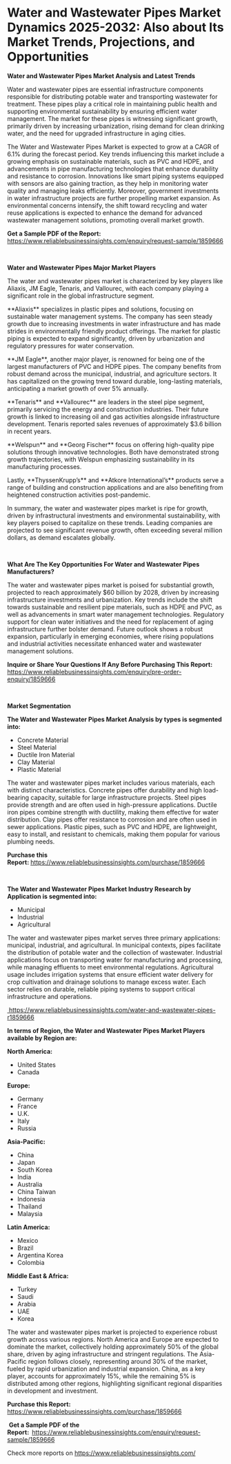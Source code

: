 <p><h1>Water and Wastewater Pipes Market Dynamics 2025-2032: Also about Its Market Trends, Projections, and Opportunities</h1></p><p><strong>Water and Wastewater Pipes Market Analysis and Latest Trends</strong></p>
<p><p>Water and wastewater pipes are essential infrastructure components responsible for distributing potable water and transporting wastewater for treatment. These pipes play a critical role in maintaining public health and supporting environmental sustainability by ensuring efficient water management. The market for these pipes is witnessing significant growth, primarily driven by increasing urbanization, rising demand for clean drinking water, and the need for upgraded infrastructure in aging cities.</p><p>The Water and Wastewater Pipes Market is expected to grow at a CAGR of 6.1% during the forecast period. Key trends influencing this market include a growing emphasis on sustainable materials, such as PVC and HDPE, and advancements in pipe manufacturing technologies that enhance durability and resistance to corrosion. Innovations like smart piping systems equipped with sensors are also gaining traction, as they help in monitoring water quality and managing leaks efficiently. Moreover, government investments in water infrastructure projects are further propelling market expansion. As environmental concerns intensify, the shift toward recycling and water reuse applications is expected to enhance the demand for advanced wastewater management solutions, promoting overall market growth.</p></p>
<p><strong>Get a Sample PDF of the Report:&nbsp;</strong> <a href="https://www.reliablebusinessinsights.com/enquiry/request-sample/1859666?utm_campaign=2250&utm_medium=2&utm_source=Github&utm_content=ia&utm_term=03022025&utm_id=water-and-wastewater-pipes">https://www.reliablebusinessinsights.com/enquiry/request-sample/1859666</a></p>
<p>&nbsp;</p>
<p><strong>Water and Wastewater Pipes Major Market Players</strong></p>
<p><p>The water and wastewater pipes market is characterized by key players like Aliaxis, JM Eagle, Tenaris, and Vallourec, with each company playing a significant role in the global infrastructure segment.</p><p>**Aliaxis** specializes in plastic pipes and solutions, focusing on sustainable water management systems. The company has seen steady growth due to increasing investments in water infrastructure and has made strides in environmentally friendly product offerings. The market for plastic piping is expected to expand significantly, driven by urbanization and regulatory pressures for water conservation.</p><p>**JM Eagle**, another major player, is renowned for being one of the largest manufacturers of PVC and HDPE pipes. The company benefits from robust demand across the municipal, industrial, and agriculture sectors. It has capitalized on the growing trend toward durable, long-lasting materials, anticipating a market growth of over 5% annually.</p><p>**Tenaris** and **Vallourec** are leaders in the steel pipe segment, primarily servicing the energy and construction industries. Their future growth is linked to increasing oil and gas activities alongside infrastructure development. Tenaris reported sales revenues of approximately $3.6 billion in recent years.</p><p>**Welspun** and **Georg Fischer** focus on offering high-quality pipe solutions through innovative technologies. Both have demonstrated strong growth trajectories, with Welspun emphasizing sustainability in its manufacturing processes.</p><p>Lastly, **ThyssenKrupp’s** and **Atkore International’s** products serve a range of building and construction applications and are also benefiting from heightened construction activities post-pandemic. </p><p>In summary, the water and wastewater pipes market is ripe for growth, driven by infrastructural investments and environmental sustainability, with key players poised to capitalize on these trends. Leading companies are projected to see significant revenue growth, often exceeding several million dollars, as demand escalates globally.</p></p>
<p>&nbsp;</p>
<p><strong>What Are The Key Opportunities For Water and Wastewater Pipes Manufacturers?</strong></p>
<p><p>The water and wastewater pipes market is poised for substantial growth, projected to reach approximately $60 billion by 2028, driven by increasing infrastructure investments and urbanization. Key trends include the shift towards sustainable and resilient pipe materials, such as HDPE and PVC, as well as advancements in smart water management technologies. Regulatory support for clean water initiatives and the need for replacement of aging infrastructure further bolster demand. Future outlook shows a robust expansion, particularly in emerging economies, where rising populations and industrial activities necessitate enhanced water and wastewater management solutions.</p></p>
<p><strong>Inquire or Share Your Questions If Any Before Purchasing This Report:</strong> <a href="https://www.reliablebusinessinsights.com/enquiry/pre-order-enquiry/1859666?utm_campaign=2250&utm_medium=2&utm_source=Github&utm_content=ia&utm_term=03022025&utm_id=water-and-wastewater-pipes">https://www.reliablebusinessinsights.com/enquiry/pre-order-enquiry/1859666</a></p>
<p>&nbsp;</p>
<p><strong>Market Segmentation</strong></p>
<p><strong>The Water and Wastewater Pipes Market Analysis by types is segmented into:</strong></p>
<p><ul><li>Concrete Material</li><li>Steel Material</li><li>Ductile Iron Material</li><li>Clay Material</li><li>Plastic Material</li></ul></p>
<p><p>The water and wastewater pipes market includes various materials, each with distinct characteristics. Concrete pipes offer durability and high load-bearing capacity, suitable for large infrastructure projects. Steel pipes provide strength and are often used in high-pressure applications. Ductile iron pipes combine strength with ductility, making them effective for water distribution. Clay pipes offer resistance to corrosion and are often used in sewer applications. Plastic pipes, such as PVC and HDPE, are lightweight, easy to install, and resistant to chemicals, making them popular for various plumbing needs.</p></p>
<p><strong>Purchase this Report:&nbsp;</strong><a href="https://www.reliablebusinessinsights.com/purchase/1859666?utm_campaign=2250&utm_medium=2&utm_source=Github&utm_content=ia&utm_term=03022025&utm_id=water-and-wastewater-pipes">https://www.reliablebusinessinsights.com/purchase/1859666</a></p>
<p>&nbsp;</p>
<p><strong>The Water and Wastewater Pipes Market Industry Research by Application is segmented into:</strong></p>
<p><ul><li>Municipal</li><li>Industrial</li><li>Agricultural</li></ul></p>
<p><p>The water and wastewater pipes market serves three primary applications: municipal, industrial, and agricultural. In municipal contexts, pipes facilitate the distribution of potable water and the collection of wastewater. Industrial applications focus on transporting water for manufacturing and processing, while managing effluents to meet environmental regulations. Agricultural usage includes irrigation systems that ensure efficient water delivery for crop cultivation and drainage solutions to manage excess water. Each sector relies on durable, reliable piping systems to support critical infrastructure and operations.</p></p>
<p><a href="https://www.reliablebusinessinsights.com/water-and-wastewater-pipes-r1859666?utm_campaign=2250&utm_medium=2&utm_source=Github&utm_content=ia&utm_term=03022025&utm_id=water-and-wastewater-pipes">&nbsp;https://www.reliablebusinessinsights.com/water-and-wastewater-pipes-r1859666</a></p>
<p><strong>In terms of Region, the Water and Wastewater Pipes Market Players available by Region are:</strong></p>
<p>
    <p> <strong> North America: </strong>
        <ul>
            <li>United States</li>
            <li>Canada</li>
        </ul>
        </p> 
    <p> <strong> Europe: </strong>
        <ul>
            <li>Germany</li>
            <li>France</li>
            <li>U.K.</li>
            <li>Italy</li>
            <li>Russia</li>
        </ul>
        </p> 
    <p> <strong> Asia-Pacific: </strong>
        <ul>
            <li>China</li>
            <li>Japan</li>
            <li>South Korea</li>
            <li>India</li>
            <li>Australia</li>
            <li>China Taiwan</li>
            <li>Indonesia</li>
            <li>Thailand</li>
            <li>Malaysia</li>
        </ul>
        </p> 
    <p> <strong> Latin America: </strong>
        <ul>
            <li>Mexico</li>
            <li>Brazil</li>
            <li>Argentina Korea</li>
            <li>Colombia</li>
        </ul>
        </p> 
    <p> <strong> Middle East & Africa: </strong>
        <ul>
            <li>Turkey</li>
            <li>Saudi</li>
            <li>Arabia</li>
            <li>UAE</li>
            <li>Korea</li>
        </ul>
    </p>
    </p>
<p><p>The water and wastewater pipes market is projected to experience robust growth across various regions. North America and Europe are expected to dominate the market, collectively holding approximately 50% of the global share, driven by aging infrastructure and stringent regulations. The Asia-Pacific region follows closely, representing around 30% of the market, fueled by rapid urbanization and industrial expansion. China, as a key player, accounts for approximately 15%, while the remaining 5% is distributed among other regions, highlighting significant regional disparities in development and investment.</p></p>
<p><strong>Purchase this Report: </strong><a href="https://www.reliablebusinessinsights.com/purchase/1859666?utm_campaign=2250&utm_medium=2&utm_source=Github&utm_content=ia&utm_term=03022025&utm_id=water-and-wastewater-pipes">https://www.reliablebusinessinsights.com/purchase/1859666</a></p>
<p>&nbsp;<strong>Get a Sample PDF of the Report:&nbsp;&nbsp;</strong><a href="https://www.reliablebusinessinsights.com/enquiry/request-sample/1859666?utm_campaign=2250&utm_medium=2&utm_source=Github&utm_content=ia&utm_term=03022025&utm_id=water-and-wastewater-pipes">https://www.reliablebusinessinsights.com/enquiry/request-sample/1859666</a></p>
<p><strong></strong></p>
<p>Check more reports on <a href="https://www.reliablebusinessinsights.com/?utm_campaign=2250&utm_medium=2&utm_source=Github&utm_content=ia&utm_term=03022025&utm_id=water-and-wastewater-pipes">https://www.reliablebusinessinsights.com/</a></p>